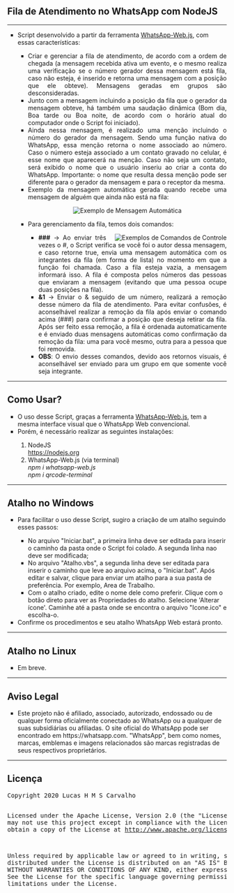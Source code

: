 <body>
    <h2>Fila de Atendimento no WhatsApp com NodeJS</h2>
    <hr>
    <ul>
        <li style="list-style-type: square;">Script desenvolvido a partir da ferramenta <a href="https://github.com/pedroslopez/whatsapp-web.js">WhatsApp-Web.js</a>, com essas características:</li>
        <ul>
            <li align="justify" style="list-style-type: square;">Criar e gerenciar a fila de atendimento, de acordo com a ordem de chegada (a mensagem recebida ativa um evento, e o mesmo realiza uma verificação se o número gerador dessa mensagem está fila, caso não esteja, é inserido e retorna uma mensagem com a posição que ele obteve). Mensagens geradas em grupos são desconsideradas.</li>
            <li align="justify" style="list-style-type: square;">Junto com a mensagem incluindo a posição da fila que o gerador da mensagem obteve, há também uma saudação dinâmica (Bom dia, Boa tarde ou Boa noite, de acordo com o horário atual do computador onde o Script foi iniciado).</li>
            <li align="justify" style="list-style-type: square;">Ainda nessa mensagem, é realizado uma menção incluindo o número do gerador da mensagem. Sendo uma função nativa do WhatsApp, essa menção retorna o nome associado ao número. Caso o número esteja associado a um contato gravado no celular, é esse nome que aparecerá na menção. Caso não seja um contato, será exibido o nome que o usuário inseriu ao criar a conta do WhatsApp. Importante: o nome que resulta dessa menção pode ser diferente para o gerador da mensagem e para o receptor da mesma.</li>
            <li align="justify" style="list-style-type: square;">Exemplo da mensagem automática gerada quando recebe uma mensagem de alguém que ainda não está na fila:</li>
            <p align="center" style="list-style-type: square;"><img src="https://i.imgur.com/M9ZdD7h.jpg" alt="Exemplo de Mensagem Automática"></p>
            <li style="list-style-type: square;">Para gerenciamento da fila, temos dois comandos:</li>
            <ul>
                <img src="https://i.imgur.com/8MVqhLo.jpg" align="right" style="margin-left: 20px;" alt="Exemplos de Comandos de Controle"/>    
                <li align="justify" style="list-style-type: square;"><strong>###</strong> -> Ao enviar três vezes o #, o Script verifica se você foi o autor dessa mensagem, e caso retorne true, envia uma mensagem automática com os integrantes da fila (em forma de lista) no momento em que a função foi chamada. Caso a fila esteja vazia, a mensagem informará isso. A fila é composta pelos números das pessoas que enviaram a mensagem (evitando que uma pessoa ocupe duas posições na fila).</li>
                <li align="justify" style="list-style-type: square;"><strong>&1</strong> -> Enviar o & seguido de um número, realizará a remoção desse número da fila de atendimento. Para evitar confusões, é aconselhável realizar a remoção da fila após enviar o comando acima (###) para confirmar a posição que deseja retirar da fila. Após ser feito essa remoção, a fila é ordenada automaticamente e é enviado duas mensagens automáticas como confirmação da remoção da fila: uma para você mesmo, outra para a pessoa que foi removida.</li>
                <li align="justify" style="list-style-type: square;"><strong>OBS</strong>: O envio desses comandos, devido aos retornos visuais, é aconselhável ser enviado para um grupo em que somente você seja integrante.</li>
            </ul>
        </ul>
    </ul>
    <hr>
    <h2>Como Usar?</h2>
    <ul>
        <li style="list-style-type: square;">O uso desse Script, graças a ferramenta <a href="https://github.com/pedroslopez/whatsapp-web.js" target="_blank">WhatsApp-Web.js</a>, tem a mesma interface visual que o WhatsApp Web convencional.</li>
        <li style="list-style-type: square;">Porém, é necessário realizar as seguintes instalações:</li>
        <ol>
            <li>NodeJS <br />
                <a href="https://nodejs.org" target="_blank">https://nodejs.org</a>
            </li>
            <li>WhatsApp-Web.js (via terminal)<br />
                <em>npm i whatsapp-web.js</em> <br />
                <em>npm i qrcode-terminal</em>
            </li>
        </ol>
    </ul>
    <hr>
    <h2>Atalho no Windows</h2>
    <ul>
        <li style="list-style-type: square;">Para facilitar o uso desse Script, sugiro a criação de um atalho seguindo esses passos:</li>
        <ul>
            <li style="list-style-type: square;">No arquivo "Iniciar.bat", a primeira linha deve ser editada para inserir o caminho da pasta onde o Script foi colado. A segunda linha nao deve ser modificada;</li>
            <li style="list-style-type: square;">No arquivo "Atalho.vbs", a segunda linha deve ser editada para inserir o caminho que leve ao arquivo acima, o "Iniciar.bat". Após editar e salvar, clique para enviar um atalho para a sua pasta de preferência. Por exemplo, Area de Trabalho.</li>
            <li style="list-style-type: square;">Com o atalho criado, edite o nome dele como preferir. Clique com o botão direto para ver as Propriedades do atalho. Selecione 'Alterar ícone'. Caminhe até a pasta onde se encontra o arquivo "Icone.ico" e escolha-o. </li>
        </ul>
        <li style="list-style-type: square;">Confirme os procedimentos e seu atalho WhatsApp Web estará pronto. </li>
    </ul>
    <hr>
    <h2>Atalho no Linux</h2>
    <ul>
        <li style="list-style-type: square;">Em breve.</li>
    </ul>
    <hr>
    <h2>Aviso Legal</h2>
    <ul>
        <li style="list-style-type: square;">Este projeto não é afiliado, associado, autorizado, endossado ou de qualquer forma oficialmente conectado ao WhatsApp ou a qualquer de suas subsidiárias ou afiliadas. O site oficial do WhatsApp pode ser encontrado em https://whatsapp.com. "WhatsApp", bem como nomes, marcas, emblemas e imagens relacionados são marcas registradas de seus respectivos proprietários.</li>
    </ul>
    <hr>
    <h2>Licença</h2>
    <pre>
Copyright 2020 Lucas H M S Carvalho

Licensed under the Apache License, Version 2.0 (the "License");
you may not use this project except in compliance with the License.
You may obtain a copy of the License at http://www.apache.org/licenses/LICENSE-2.0.

Unless required by applicable law or agreed to in writing, software
distributed under the License is distributed on an "AS IS" BASIS,
WITHOUT WARRANTIES OR CONDITIONS OF ANY KIND, either express or implied.
See the License for the specific language governing permissions and
limitations under the License.
    </pre>
</body>
